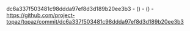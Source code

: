 dc6a337f503481c98ddda97ef8d3d189b20ee3b3 -  () -  () - https://github.com/project-topaz/topaz/commit/dc6a337f503481c98ddda97ef8d3d189b20ee3b3
